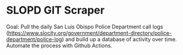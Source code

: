 # SLOPD GIT Scraper

Goal: Pull the daily San Luis Obispo Police Department call logs (https://www.slocity.org/government/department-directory/police-department/police-log) and build up a database of activity over time. Automate the process with Github Actions. 
